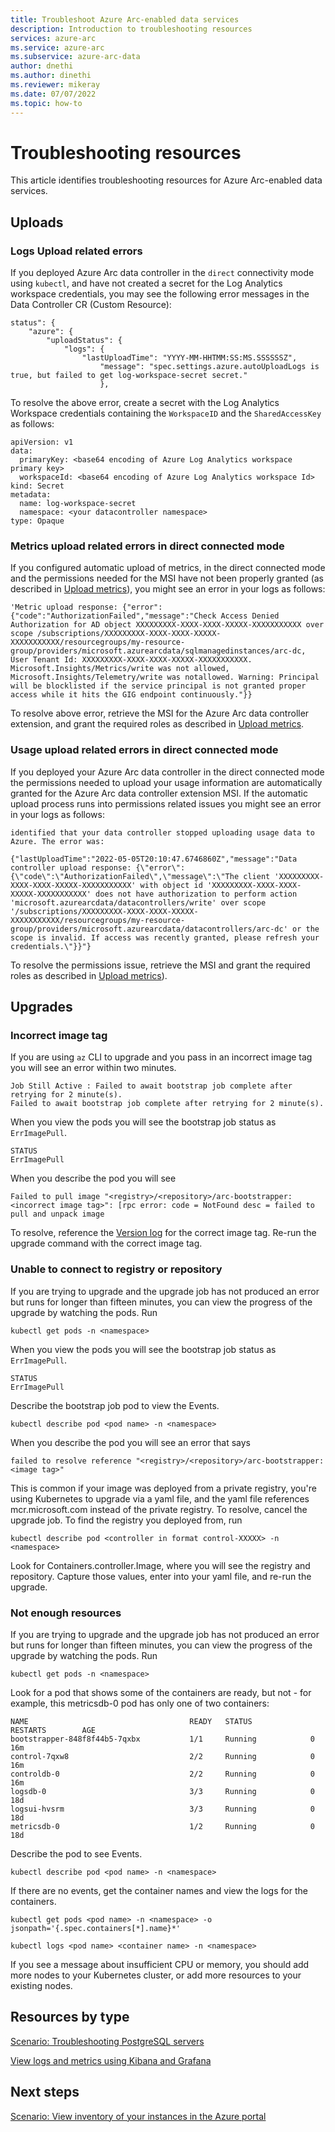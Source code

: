 ```yaml
---
title: Troubleshoot Azure Arc-enabled data services
description: Introduction to troubleshooting resources
services: azure-arc
ms.service: azure-arc
ms.subservice: azure-arc-data
author: dnethi
ms.author: dinethi
ms.reviewer: mikeray
ms.date: 07/07/2022
ms.topic: how-to
---
```


# Troubleshooting resources

This article identifies troubleshooting resources for Azure Arc-enabled data services.

## Uploads 

### Logs Upload related errors

If you deployed Azure Arc data controller in the `direct` connectivity mode using `kubectl`, and have not created a secret for the Log Analytics workspace credentials, you may see the following error messages in the Data Controller CR (Custom Resource):

```
status": {
    "azure": {
        "uploadStatus": {
            "logs": {
                "lastUploadTime": "YYYY-MM-HHTMM:SS:MS.SSSSSSZ",
                    "message": "spec.settings.azure.autoUploadLogs is true, but failed to get log-workspace-secret secret."
                    },

```

To resolve the above error, create a secret with the Log Analytics Workspace credentials containing the `WorkspaceID` and the `SharedAccessKey` as follows:

```
apiVersion: v1
data:
  primaryKey: <base64 encoding of Azure Log Analytics workspace primary key>
  workspaceId: <base64 encoding of Azure Log Analytics workspace Id>
kind: Secret
metadata:
  name: log-workspace-secret
  namespace: <your datacontroller namespace>
type: Opaque

```

### Metrics upload related errors in direct connected mode

If you configured automatic upload of metrics, in the direct connected mode and the permissions needed for the MSI have not been properly granted (as described in [Upload metrics](upload-metrics.md)), you might see an error in your logs as follows:

```output
'Metric upload response: {"error":{"code":"AuthorizationFailed","message":"Check Access Denied Authorization for AD object XXXXXXXXX-XXXX-XXXX-XXXXX-XXXXXXXXXXX over scope /subscriptions/XXXXXXXXX-XXXX-XXXX-XXXXX-XXXXXXXXXXX/resourcegroups/my-resource-group/providers/microsoft.azurearcdata/sqlmanagedinstances/arc-dc, User Tenant Id: XXXXXXXXX-XXXX-XXXX-XXXXX-XXXXXXXXXXX. Microsoft.Insights/Metrics/write was not allowed, Microsoft.Insights/Telemetry/write was notallowed. Warning: Principal will be blocklisted if the service principal is not granted proper access while it hits the GIG endpoint continuously."}}
```

To resolve above error, retrieve the MSI for the Azure Arc data controller extension, and grant the required roles as described in [Upload metrics](upload-metrics.md).

### Usage upload related errors in direct connected mode

If you deployed your Azure Arc data controller in the direct connected mode the permissions needed to upload your usage information are automatically granted for the Azure Arc data controller extension MSI. If the automatic upload process runs into permissions related issues you might see an error in your logs as follows:

```
identified that your data controller stopped uploading usage data to Azure. The error was:

{"lastUploadTime":"2022-05-05T20:10:47.6746860Z","message":"Data controller upload response: {\"error\":{\"code\":\"AuthorizationFailed\",\"message\":\"The client 'XXXXXXXXX-XXXX-XXXX-XXXXX-XXXXXXXXXXX' with object id 'XXXXXXXXX-XXXX-XXXX-XXXXX-XXXXXXXXXXX' does not have authorization to perform action 'microsoft.azurearcdata/datacontrollers/write' over scope '/subscriptions/XXXXXXXXX-XXXX-XXXX-XXXXX-XXXXXXXXXXX/resourcegroups/my-resource-group/providers/microsoft.azurearcdata/datacontrollers/arc-dc' or the scope is invalid. If access was recently granted, please refresh your credentials.\"}}"}
```

To resolve the permissions issue, retrieve the MSI and grant the required roles as described in [Upload metrics](upload-metrics.md)).

## Upgrades

### Incorrect image tag 

If you are using `az` CLI to upgrade and you pass in an incorrect image tag you will see an error within two minutes.

```output
Job Still Active : Failed to await bootstrap job complete after retrying for 2 minute(s).
Failed to await bootstrap job complete after retrying for 2 minute(s).
```

When you view the pods you will see the bootstrap job status as `ErrImagePull`.

```output
STATUS
ErrImagePull
```

When you describe the pod you will see 

```output
Failed to pull image "<registry>/<repository>/arc-bootstrapper:<incorrect image tag>": [rpc error: code = NotFound desc = failed to pull and unpack image 
```

To resolve, reference the [Version log](version-log.md) for the correct image tag. Re-run the upgrade command with the correct image tag.

### Unable to connect to registry or repository

If you are trying to upgrade and the upgrade job has not produced an error but runs for longer than fifteen minutes, you can view the progress of the upgrade by watching the pods. Run 

```console
kubectl get pods -n <namespace>
```

When you view the pods you will see the bootstrap job status as `ErrImagePull`. 

```output
STATUS
ErrImagePull
```

Describe the bootstrap job pod to view the Events. 

```console
kubectl describe pod <pod name> -n <namespace>
```

When you describe the pod you will see an error that says

```output
failed to resolve reference "<registry>/<repository>/arc-bootstrapper:<image tag>"
```

This is common if your image was deployed from a private registry, you're using Kubernetes to upgrade via a yaml file, and the yaml file references mcr.microsoft.com instead of the private registry. To resolve, cancel the upgrade job. To find the registry you deployed from, run 

```console
kubectl describe pod <controller in format control-XXXXX> -n <namespace>
```

Look for Containers.controller.Image, where you will see the registry and repository. Capture those values, enter into your yaml file, and re-run the upgrade.

### Not enough resources

If you are trying to upgrade and the upgrade job has not produced an error but runs for longer than fifteen minutes, you can view the progress of the upgrade by watching the pods. Run 

```console
kubectl get pods -n <namespace>
```

Look for a pod that shows some of the containers are ready, but not - for example, this metricsdb-0 pod has only one of two containers: 

```output
NAME                                    READY   STATUS             RESTARTS        AGE
bootstrapper-848f8f44b5-7qxbx           1/1     Running            0               16m
control-7qxw8                           2/2     Running            0               16m
controldb-0                             2/2     Running            0               16m
logsdb-0                                3/3     Running            0               18d
logsui-hvsrm                            3/3     Running            0               18d
metricsdb-0                             1/2     Running            0               18d
```

Describe the pod to see Events. 

```console
kubectl describe pod <pod name> -n <namespace>
```

If there are no events, get the container names and view the logs for the containers.

```console
kubectl get pods <pod name> -n <namespace> -o jsonpath='{.spec.containers[*].name}*'

kubectl logs <pod name> <container name> -n <namespace>
```

If you see a message about insufficient CPU or memory, you should add more nodes to your Kubernetes cluster, or add more resources to your existing nodes.

## Resources by type

[Scenario: Troubleshooting PostgreSQL servers](troubleshoot-postgresql-hyperscale-server-group.md)

[View logs and metrics using Kibana and Grafana](monitor-grafana-kibana.md)

## Next steps

[Scenario: View inventory of your instances in the Azure portal](view-arc-data-services-inventory-in-azure-portal.md)
